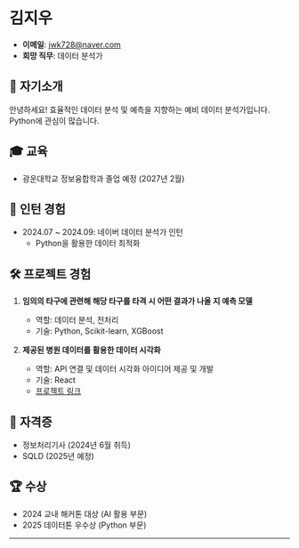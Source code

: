 # 김지우

- **이메일**: jwk728@naver.com
- **희망 직무**: 데이터 분석가

## 👋 자기소개
안녕하세요! 효율적인 데이터 분석 및 예측을 지향하는 예비 데이터 분석가입니다. Python에 관심이 많습니다.

## 🎓 교육
- 광운대학교 정보융합학과 졸업 예정 (2027년 2월)

## 💼 인턴 경험
- 2024.07 ~ 2024.09: 네이버 데이터 분석가 인턴  
  - Python을 활용한 데이터 최적화

## 🛠️ 프로젝트 경험
1. **임의의 타구에 관련해 해당 타구를 타격 시 어떤 결과가 나올 지 예측 모델**  
   - 역할: 데이터 분석, 전처리
   - 기술: Python, Scikit-learn, XGBoost

2. **제공된 병원 데이터를 활용한 데이터 시각화**  
   - 역할: API 연결 및 데이터 시각화 아이디어 제공 및 개발  
   - 기술: React
   - [프로젝트 링크]()

## 🧾 자격증
- 정보처리기사 (2024년 6월 취득)  
- SQLD (2025년 예정)

## 🏆 수상
- 2024 교내 해커톤 대상 (AI 활용 부문)
- 2025 데이터톤 우수상 (Python 부문)

---
